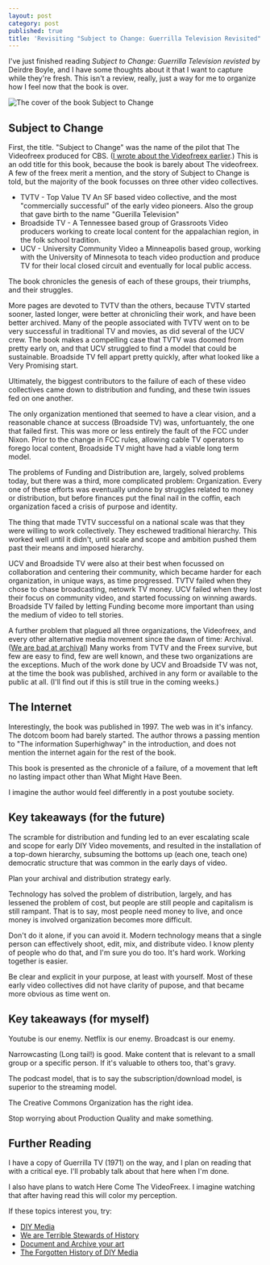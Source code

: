 ```yaml
---
layout: post
category: post
published: true
title: 'Revisiting "Subject to Change: Guerrilla Television Revisited" '
---
```

I've just finished reading _Subject to Change: Guerrilla Television revisted_ by Deirdre Boyle, and I have some thoughts about it that I want to capture while they're fresh. This isn't a review, really, just a way for me to organize how I feel now that the book is over. 

![The cover of the book Subject to Change]({{site.baseurl}}/images/1-6a474013a2.jpg)

## Subject to Change 

First, the title. "Subject to Change" was the name of the pilot that The Videofreex produced for CBS. ([I wrote about the Videofreex earlier](http://ajroach42.com/videofreex-early-diy-media-and-the-future/).) This is an odd title for this book, because the book is barely about The videofreex. A few of the freex merit a mention, and the story of Subject to Change is told, but the majority of the book focusses on three other video collectives. 

- TVTV - Top Value TV An SF based video collective, and the most "commercially successful" of the early video pioneers. Also the group that gave birth to the name "Guerilla Television"  
- Broadside TV - A Tennessee based group of Grassroots Video producers working to create local content for the appalachian region, in the folk school tradition. 
- UCV - University Community Video a Minneapolis based group, working with the University of Minnesota to teach video production and produce TV for their local closed circuit and eventually for local public access. 

The book chronicles the genesis of each of these groups, their triumphs, and their struggles. 

More pages are devoted to TVTV than the others, because TVTV started sooner, lasted longer, were better at chronicling their work, and have been better archived. Many of the people associated with TVTV went on to be very successful in traditional TV and movies, as did several of the UCV crew. The book makes a compelling case that TVTV was doomed from pretty early on, and that UCV struggled to find a model that could be sustainable. Broadside TV fell appart pretty quickly, after what looked like a Very Promising start. 

Ultimately, the biggest contributors to the failure of each of these video collectives came down to distribution and funding, and these twin issues fed on one another. 

The only organization mentioned that seemed to have a clear vision, and a reasonable chance at success (Broadside TV) was, unfortuantely, the one that failed first. This was more or less entirely the fault of the FCC under Nixon. Prior to the change in FCC rules, allowing cable TV operators to forego local content, Broadside TV might have had a viable long term model.

The problems of Funding and Distribution are, largely, solved problems today, but there was a third, more complicated problem: Organization. Every one of these efforts was eventually undone by struggles related to money or distribution, but before finances put the final nail in the coffin, each organization faced a crisis of purpose and identity. 

The thing that made TVTV successful on a national scale was that they were willing to work collectively. They eschewed traditional hierarchy. This worked well until it didn't, until scale and scope and ambition pushed them past their means and imposed hierarchy. 

UCV and Broadside TV were also at their best when focussed on collaboration and centering their community, which became harder for each organization, in unique ways, as time progressed. TVTV failed when they chose to chase broadcasting, netowrk TV money. UCV failed when they lost their focus on community video, and started focussing on winning awards. Broadside TV failed by letting Funding become more important than using the medium of video to tell stories. 

A further problem that plagued all three organizations, the Videofreex, and every other alternative media movement since the dawn of time: Archival. ([We are bad at archival](http://ajroach42.com/we-are-terrible-stewards-of-history/)) Many works from TVTV and the Freex survive, but few are easy to find, few are well known, and these two organizations are the exceptions. Much of the work done by UCV and Broadside TV was not, at the time the book was published, archived in any form or available to the public at all. (I'll find out if this is still true in the coming weeks.) 

## The Internet

Interestingly, the book was published in 1997. The web was in it's infancy. The dotcom boom had barely started. The author throws a passing mention to "The information Superhighway" in the introduction, and does not mention the internet again for the rest of the book. 

This book is presented as the chronicle of a failure, of a movement that left no lasting impact other than What Might Have Been. 

I imagine the author would feel differently in a post youtube society. 


## Key takeaways (for the future)

The scramble for distribution and funding led to an ever escalating scale and scope for early DIY Video movements, and resulted in the installation of a top-down hierarchy, subsuming the bottoms up (each one, teach one) democratic structure that was common in the early days of video. 

Plan your archival and distribution strategy early. 

Technology has solved the problem of distribution, largely, and has lessened the problem of cost, but people are still people and capitalism is still rampant. That is to say, most people need money to live, and once money is involved organization becomes more difficult. 

Don't do it alone, if you can avoid it. Modern technology means that a single person can effectively shoot, edit, mix, and distribute video. I know plenty of people who do that, and I'm sure you do too. It's hard work. Working together is easier. 

Be clear and explicit in your purpose, at least with yourself. Most of these early video collectives did not have clarity of pupose, and that became more obvious as time went on. 

## Key takeaways (for myself) 

Youtube is our enemy. Netflix is our enemy. Broadcast is our enemy. 

Narrowcasting (Long tail!) is good. Make content that is relevant to a small group or a specific person. If it's valuable to others too, that's gravy. 

The podcast model, that is to say the subscription/download model, is superior to the streaming model. 

The Creative Commons Organization has the right idea. 

Stop worrying about Production Quality and make something. 

## Further Reading 

I have a copy of Guerrilla TV (1971) on the way, and I plan on reading that with a critical eye. I'll probably talk about that here when I'm done. 

I also have plans to watch Here Come The VideoFreex. I imagine watching that after having read this will color my perception. 

If these topics interest you, try: 

- [DIY Media](http://ajroach42.com/diy-media/)
- [We are Terrible Stewards of History](http://ajroach42.com/we-are-terrible-stewards-of-history/) 
- [Document and Archive your art](http://ajroach42.com/document-your-art-archive-your-art/) 
- [The Forgotten History of DIY Media](http://ajroach42.com/videofreex-early-diy-media-and-the-future/)
